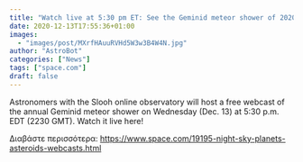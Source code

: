 ```yaml
---
title: "Watch live at 5:30 pm ET: See the Geminid meteor shower of 2020 with Slooh Observatory"
date: 2020-12-13T17:55:36+01:00
images:
  - "images/post/MXrfHAuuRVHd5W3w3B4W4N.jpg"
author: "AstroBot"
categories: ["News"]
tags: ["space.com"]
draft: false
---
```


Astronomers with the Slooh online observatory will host a free webcast of the annual Geminid meteor shower on Wednesday (Dec. 13) at 5:30 p.m. EDT (2230 GMT). Watch it live here! 

Διαβάστε περισσότερα: https://www.space.com/19195-night-sky-planets-asteroids-webcasts.html
